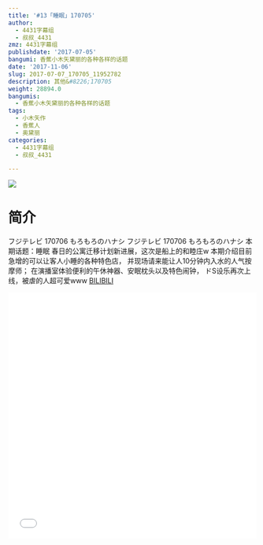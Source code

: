 ```yaml
---
title: '#13「睡眠」170705'
author:
  - 4431字幕组
  - 叔叔_4431
zmz: 4431字幕组
publishdate: '2017-07-05'
bangumi: 香蕉小木矢黛丽的各种各样的话题
date: '2017-11-06'
slug: 2017-07-07_170705_11952782
description: 其他&#8226;170705
weight: 28894.0
bangumis:
  - 香蕉小木矢黛丽的各种各样的话题
tags:
  - 小木矢作
  - 香蕉人
  - 奥黛丽
categories:
  - 4431字幕组
  - 叔叔_4431

---
```

![](https://i.imgur.com/U8H3rfQ.png)
# 简介  
フジテレビ 170706 もろもろのハナシ
フジテレビ 170706 もろもろのハナシ
本期话题：睡眠
春日的公寓迁移计划新进展，这次是船上的和睦庄w
本期介绍目前急增的可以让客人小睡的各种特色店，
并现场请来能让人10分钟内入水的人气按摩师；
在演播室体验便利的午休神器、安眠枕头以及特色闹钟，
ドS设乐再次上线，被虐的人超可爱www
  [BILIBILI](https://www.bilibili.com/video/av11952782/)

  <iframe src="//www.bilibili.com/blackboard/player.html?aid=11952782" width="100%" height="500" frameborder="0" allowfullscreen="allowfullscreen"></iframe>

